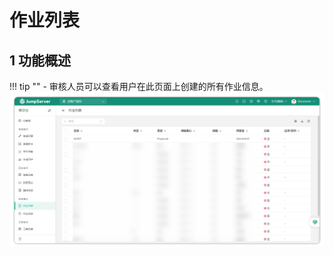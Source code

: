 # 作业列表
## 1 功能概述
!!! tip ""
    - 审核人员可以查看用户在此页面上创建的所有作业信息。
![job_list_01](../../../../../img/v4_job_list_01.png)